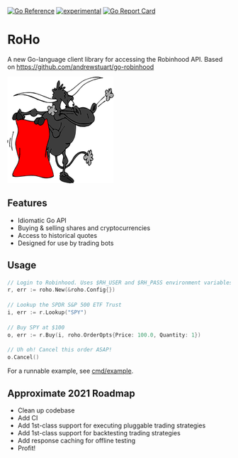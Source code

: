 [![Go Reference](https://pkg.go.dev/badge/github.com/tstromberg/roho.svg)](https://pkg.go.dev/github.com/tstromberg/roho)
[![experimental](http://badges.github.io/stability-badges/dist/experimental.svg)](http://github.com/badges/stability-badges)
[![Go Report Card](https://goreportcard.com/badge/github.com/tstromberg/roho)](https://goreportcard.com/report/github.com/tstromberg/roho)

# RoHo

A new Go-language client library for accessing the Robinhood API. Based on https://github.com/andrewstuart/go-robinhood

![Roho logo](images/roho.png?raw=true "Roho")

## Features

* Idiomatic Go API
* Buying & selling shares and cryptocurrencies
* Access to historical quotes
* Designed for use by trading bots

## Usage

```go
// Login to Robinhood. Uses $RH_USER and $RH_PASS environment variables by default
r, err := roho.New(&roho.Config{})

// Lookup the SPDR S&P 500 ETF Trust
i, err := r.Lookup("SPY")

// Buy SPY at $100
o, err := r.Buy(i, roho.OrderOpts{Price: 100.0, Quantity: 1})

// Uh oh! Cancel this order ASAP!
o.Cancel()
```

For a runnable example, see [cmd/example](cmd/example).

## Approximate 2021 Roadmap

* Clean up codebase
* Add CI
* Add 1st-class support for executing pluggable trading strategies
* Add 1st-class support for backtesting trading strategies
* Add response caching for offline testing
* Profit!
